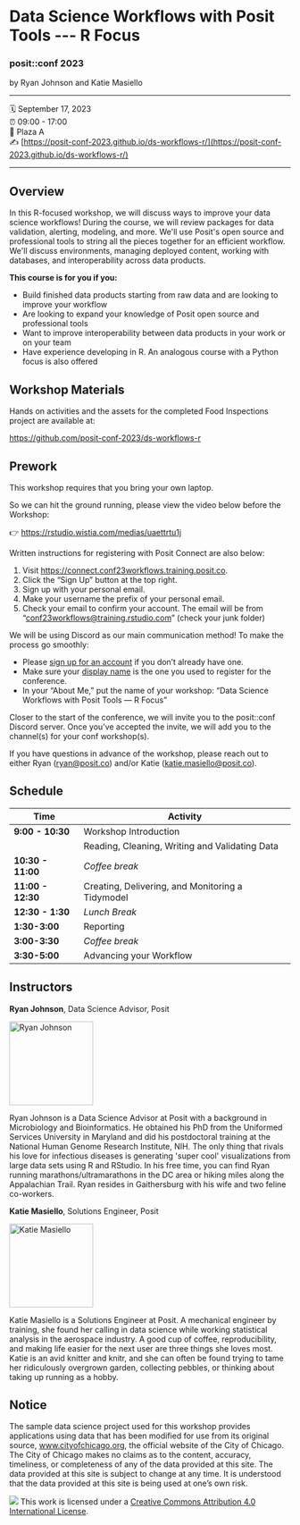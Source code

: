 # Data Science Workflows with Posit Tools --- R Focus

### posit::conf 2023

by Ryan Johnson and Katie Masiello


------------------------------------------------------------------------

:spiral_calendar: September 17, 2023\
:alarm_clock: 09:00 - 17:00\
:hotel: Plaza A\
:writing_hand: [https://posit-conf-2023.github.io/ds-workflows-r/](https://posit-conf-2023.github.io/ds-workflows-r/)

------------------------------------------------------------------------

## Overview

In this R-focused workshop, we will discuss ways to improve your data science workflows! During the course, we will review packages for data validation, alerting, modeling, and more. We'll use Posit's open source and professional tools to string all the pieces together for an efficient workflow. We'll discuss environments, managing deployed content, working with databases, and interoperability across data products.

**This course is for you if you:**

-   Build finished data products starting from raw data and are looking to improve your workflow
-   Are looking to expand your knowledge of Posit open source and professional tools
-   Want to improve interoperability between data products in your work or on your team
-   Have experience developing in R. An analogous course with a Python focus is also offered

## Workshop Materials

Hands on activities and the assets for the completed Food Inspections project are available at:

https://github.com/posit-conf-2023/ds-workflows-r

## Prework

This workshop requires that you bring your own laptop. 

So we can hit the ground running, please view the video below before the Workshop:

  👉 <https://rstudio.wistia.com/medias/uaettrtu1j>


Written instructions for registering with Posit Connect are also below:

1. Visit <https://connect.conf23workflows.training.posit.co>.
1. Click the “Sign Up” button at the top right.
1. Sign up with your personal email.
1. Make your username the prefix of your personal email. 
1. Check your email to confirm your account. The email will be from “conf23workflows@training.rstudio.com” (check your junk folder)


We will be using Discord as our main communication method! To make the process go smoothly:

- Please [sign up for an account](https://discord.com/) if you don’t already have one.
- Make sure your [display name](https://support.discord.com/hc/en-us/articles/12620128861463-New-Usernames-Display-Names#h_01GXPQABMYGEHGPRJJXJMPHF5C) is the one you used to register for the conference.
- In your “About Me,” put the name of your workshop: “Data Science Workflows with Posit Tools — R Focus”


Closer to the start of the conference, we will invite you to the posit::conf Discord server. Once you’ve accepted the invite, we will add you to the channel(s) for your conf workshop(s).

If you have questions in advance of the workshop, please reach out to either Ryan (ryan@posit.co) and/or Katie (katie.masiello@posit.co).

## Schedule

<!--
## Course Outline

- Workshop Introduction

- Get to know the Instructors

- Get to know the Learners

- Workshop overview and logistics

- Infrastructure set-up

- The Data

- The Workflow Goal

- Reading, Cleaning, Writing and Validating Data

- Databases (best practices and why you should use them)

- Extract-Transform-Load (ETL), data validation, and Pins.

- Creating, Delivering, and Monitoring a Tidymodel

- Tidymodels

- Vetiver

- Reporting

- Shiny & Quarto

- Advancing your Workflow

- Connect API

- Package Development (optional)

-->


| **Time**          | **Activity**                                                |
|-------------------|-------------------------------------------------------------|
| **9:00 - 10:30**  | Workshop Introduction                                       |
|                   | Reading, Cleaning, Writing and Validating Data              |
| **10:30 - 11:00** | *Coffee break*                                              |
| **11:00 - 12:30** | Creating, Delivering, and Monitoring a Tidymodel            |
| **12:30 - 1:30**  | *Lunch Break*                                               |
| **1:30-3:00**     | Reporting                                                   |
| **3:00-3:30**     | *Coffee break*                                              |
| **3:30-5:00**     | Advancing your Workflow                                     |

## Instructors

**Ryan Johnson**, Data Science Advisor, Posit

<img src="https://static.rainfocus.com/posit/positconf23/att/1677178604739001JAiJ/attprofile/ryan-johnson_1677178699411001Jhx9.jpeg" alt="Ryan Johnson" width="150" height="150">

Ryan Johnson is a Data Science Advisor at Posit with a background in Microbiology and Bioinformatics. He obtained his PhD from the Uniformed Services University in Maryland and did his postdoctoral training at the National Human Genome Research Institute, NIH. The only thing that rivals his love for infectious diseases is generating 'super cool' visualizations from large data sets using R and RStudio. In his free time, you can find Ryan running marathons/ultramarathons in the DC area or hiking miles along the Appalachian Trail. Ryan resides in Gaithersburg with his wife and two feline co-workers.

**Katie Masiello**, Solutions Engineer, Posit

<img src="https://static.rainfocus.com/posit/positconf23/att/1677178634814001OIcK/attprofile/katie-masiello_1677178747298001qORW.jpeg" alt="Katie Masiello" width="150" height="150">

Katie Masiello is a Solutions Engineer at Posit. A mechanical engineer by training, she found her calling in data science while working statistical analysis in the aerospace industry. A good cup of coffee, reproducibility, and making life easier for the next user are three things she loves most. Katie is an avid knitter and knitr, and she can often be found trying to tame her ridiculously overgrown garden, collecting pebbles, or thinking about taking up running as a hobby.


## Notice
The sample data science project used for this workshop provides applications using data that has been modified for use from its original source, www.cityofchicago.org, the official website of the City of Chicago. The City of Chicago makes no claims as to the content, accuracy, timeliness, or completeness of any of the data provided at this site. The data provided at this site is subject to change at any time. It is understood that the data provided at this site is being used at one’s own risk.

![](https://i.creativecommons.org/l/by/4.0/88x31.png) This work is licensed under a [Creative Commons Attribution 4.0 International License](https://creativecommons.org/licenses/by/4.0/).
